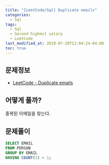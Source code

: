 ```yaml
---
title: "[LeetCode/Sql] Duplicate emails"
categories: 
  - Sql
tags:
  - Sql
  - Second highest salary
  - LeetCode
last_modified_at: 2019-07-20T12:04:24-04:00
toc: true
---
```


문제정보
-
- [LeetCode - Duplicate emails](https://leetcode.com/problems/duplicate-emails)

어떻게 풀까?
-
중복된 이메일을 찾는다.


문제풀이
-
~~~sql
SELECT EMAIL
FROM PERSON
GROUP BY EMAIL
HAVING COUNT(1) > 1;
~~~